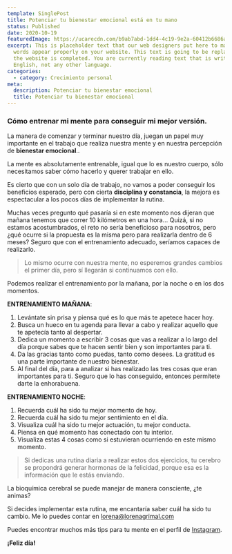 ```yaml
---
template: SinglePost
title: Potenciar tu bienestar emocional está en tu mano
status: Published
date: 2020-10-19
featuredImage: https://ucarecdn.com/b9ab7abd-1dd4-4c19-9e2a-60412b6686af/
excerpt: This is placeholder text that our web designers put here to make sure
  words appear properly on your website. This text is going to be replaced once
  the website is completed. You are currently reading text that is written in
  English, not any other language.
categories:
  - category: Crecimiento personal
meta:
  description: Potenciar tu bienestar emocional
  title: Potenciar tu bienestar emocional
---
```

### Cómo entrenar mi mente para conseguir mi mejor versión.

La manera de comenzar y terminar nuestro día, juegan un papel muy importante en el trabajo que realiza nuestra mente y en nuestra percepción de **bienestar emocional**..

La mente es absolutamente entrenable, igual que lo es nuestro cuerpo, sólo necesitamos saber cómo hacerlo y querer trabajar en ello.

Es cierto que con un solo día de trabajo, no vamos a poder conseguir los beneficios esperado, pero con cierta **disciplina y constancia**, la mejora es espectacular a los pocos días de implementar la rutina.

Muchas veces pregunto qué pasaría si en este momento nos dijeran que mañana tenemos que correr 10 kilómetros en una hora… Quizá, si no estamos acostumbrados, el reto no sería beneficioso para nosotros, pero ¿qué ocurre si la propuesta es la misma pero para realizarla dentro de 6 meses? Seguro que con el entrenamiento adecuado, seríamos capaces de realizarlo.

> Lo mismo ocurre con nuestra mente, no esperemos grandes cambios el primer día, pero sí llegarán si continuamos con ello.

Podemos realizar el entrenamiento por la mañana, por la noche o en los dos momentos.

**ENTRENAMIENTO MAÑANA**:

1. Levántate sin prisa y piensa qué es lo que más te apetece hacer hoy.
2. Busca un hueco en tu agenda para llevar a cabo y realizar aquello que te apetecía tanto al despertar.
3. Dedica un momento a escribir 3 cosas que vas a realizar a lo largo del día porque sabes que te hacen sentir bien y son importantes para ti.
4. Da las gracias tanto como puedas, tanto como desees. La gratitud es una parte importante de nuestro bienestar.
5. Al final del día, para a analizar si has realizado las tres cosas que eran importantes para ti. Seguro que lo has conseguido, entonces permítete darte la enhorabuena.

**ENTRENAMIENTO NOCHE**:

1. Recuerda cuál ha sido tu mejor momento de hoy.
2. Recuerda cuál ha sido tu mejor sentimiento en el día.
3. Visualiza cuál ha sido tu mejor actuación, tu mejor conducta.
4. Piensa en qué momento has conectado con tu interior.
5. Visualiza estas 4 cosas como si estuvieran ocurriendo en este mismo momento.

> Si dedicas una rutina diaria a realizar estos dos ejercicios, tu cerebro se propondrá generar hormonas de la felicidad, porque esa es la información que le estás enviando.

La bioquímica cerebral se puede manejar de manera consciente, ¿te animas?

Si decides implementar esta rutina, me encantaría saber cuál ha sido tu cambio. Me lo puedes contar en [lorena@lorenagrimal.com](mailto:lorena@lorenagrimal.com)

Puedes encontrar muchos más tips para tu mente en el perfil de [Instagram](https://www.instagram.com/lorenagrimal_psicologa/).

**¡Feliz día!**